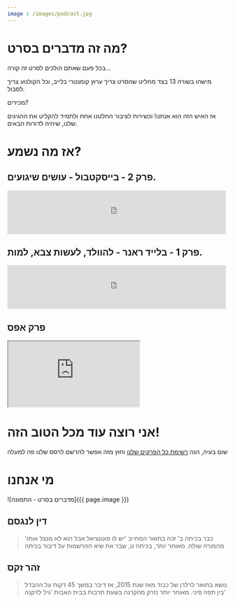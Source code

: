 ```yaml
---
image : /images/podcast.jpg
---
```


# מה זה מדברים בסרט?
בכל פעם שאתם הולכים לסרט זה קורה...

מישהו בשורה 13 בצד מחליט שהסרט צריך ערוץ קומנטרי בלייב, וכל הקולנוע צריך לסבול.

מכירים?

אז האיש הזה הוא אנחנו! וכשירות לציבור החלטנו אחת ולתמיד להקליט את ההגיגים שלנו, שיהיה לדורות הבאים.

# אז מה נשמע?
##  פרק 2 - בייסקטבול - עושים שיגועים.
<div>
<iframe width="500" height="100" scrolling="no" frameborder="no" src="https://podswell.com/demoplayer/podswell/sha/b979b57cc9d86b45b347641e2536b6b9b05ef9d3.mp3?name=movietalker"></iframe>
</div>

##  פרק 1 - בלייד ראנר - להוולד, לעשות צבא, למות.
<div>
<iframe width="500" height="100" scrolling="no" frameborder="no" src="https://podswell.com/demoplayer/podswell/sha/b979b57cc9d86b45b347641e2536b6b9b05ef9d3.mp3?name=movietalker"></iframe>

</div>

## פרק אפס
<div>
<iframe
src="https://podswell.com/demoplayer/podswell/sha/5a0c93fca21c4212aa598c73d6eb249bd36c3e75.mp3?name=movietalker"></iframe>
</div>

# אני רוצה עוד מכל הטוב הזה!
שום בעיה, הנה [רשימת כל הפרקים שלנו](/episodes) וחוץ מזה אפשר להרשם לרסס שלנו פה למעלה

#  מי אנחנו
![מדברים בסרט - התמונה]({{ page.image }})
## דין לנגסם
> כבר בכיתה ב' זכה בתואר המחייב 'יש לו פוטנציאל אבל הוא לא מנצל אותו' מהמורה שולה.
> מאוחר יותר, בכיתה ט, שבר את שיא ההרשמות על דיבור בכיתה

## זהר זקס
> נושא בתואר לרלרן של כבוד מאז שנת 2015, אז דיבר במשך 45 דקות על ההבדל בין תפוז סיני.
> מאוחר יותר נזרק מהקרנה בשעת תרבות בבית האבות 'גיל לזיקנה'


